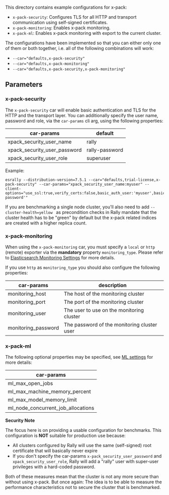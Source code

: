 This directory contains example configurations for x-pack:

* `x-pack-security`: Configures TLS for all HTTP and transport communication using self-signed certificates.
* `x-pack-monitoring`: Enables x-pack monitoring.
* `x-pack-ml`: Enables x-pack monitoring with export to the current cluster.

The configurations have been implemented so that you can either only one of them or both together, i.e. all of the following combinations will work:

* `--car="defaults,x-pack-security"`
* `--car="defaults,x-pack-monitoring"`
* `--car="defaults,x-pack-security,x-pack-monitoring"`

## Parameters

### x-pack-security

The `x-pack-security` car will enable basic authentication and TLS for the HTTP and the transport layer.
You can additionally specify the user name, password and role, via the `car-params` cli arg, using the following properties:

| car-params | default |
| --------- | ------- |
| xpack_security_user_name | rally |
| xpack_security_user_password | rally-password |
| xpack_security_user_role | superuser |

Example:

```
esrally --distribution-version=7.5.1 --car="defaults,trial-license,x-pack-security" --car-params="xpack_security_user_name:myuser" --client-options="use_ssl:true,verify_certs:false,basic_auth_user:'myuser',basic_auth_password:'rally-password'"
```

If you are benchmarking a single node cluster, you'll also need to add `--cluster-health=yellow ` as precondition checks in Rally mandate that the cluster health has to be "green" by default but the x-pack related indices are created with a higher replica count. 

### x-pack-monitoring

When using the `x-pack-monitoring` car, you must specify a `local` or `http` (remote) exporter via the **mandatory** property `monitoring_type`.
Please refer to [Elasticsearch Monitoring Settings](https://www.elastic.co/guide/en/elasticsearch/reference/current/monitoring-settings.html) for more details.

If you use `http` as `monitoring_type` you should also configure the following properties:

| car-params | description |
| --------- | ------------ |
| monitoring_host | The host of the monitoring cluster |
| monitoring_port | The port of the monitoring cluster |
| monitoring_user | The user to use on the monitoring cluster |
| monitoring_password | The password of the monitoring cluster user |

### x-pack-ml

The following optional properties may be specified, see [ML settings](https://www.elastic.co/guide/en/elasticsearch/reference/current/ml-settings.html) for more details:

| car-params |
| ---------- |
| ml_max_open_jobs |
| ml_max_machine_memory_percent |
| ml_max_model_memory_limit |
| ml_node_concurrent_job_allocations |


**Security Note**

The focus here is on providing a usable configuration for benchmarks. This configuration is **NOT** suitable for production use because:

* All clusters configured by Rally will use the same (self-signed) root certificate that will basically never expire
* If you don't specify the car-params `x-pack_security_user_password` and `xpack_security_user_role`, Rally will add a "rally" user with super-user privileges with a hard-coded password.

Both of these measures mean that the cluster is not any more secure than without using x-pack. But once again: The idea is to be able to measure the performance characteristics not to secure the cluster that is benchmarked.
